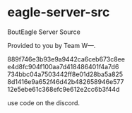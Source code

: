 # eagle-server-src
BoutEagle Server Source

Provided to you by Team W—.

889f746e3b93e9a9442ca6ceb673c8ee
e4d8fc904f100aa7d418486401f4a7d6
734bbc04a7503442ff8e01d28ba5a825
8d1416e9a652f46d42b482658946e577
12e5ebe61c368efc9e612e2cc6b3f44d

use code on the discord.
